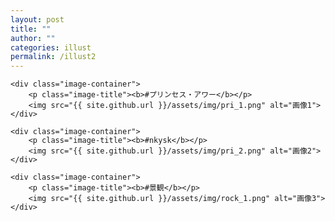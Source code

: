 ```yaml
---
layout: post
title: ""
author: ""
categories: illust
permalink: /illust2
---
```

<html lang="ja">
<head>
    <meta charset="UTF-8">
    <meta name="viewport" content="width=device-width, initial-scale=1.0">
    <title>写真の上にタイトルをつける</title>
    <style>
        .image-container {
            display: flex;
            flex-direction: column; /* 縦に並べる */
            align-items: center; /* 中央揃え */
            margin-bottom: 20px;
        }
        .image-container img {
            width: 100%; /* 必要に応じて幅を調整 */
            margin-right: 50px; /* 少し右に移動 */
        }
        .image-title {
            font-size: 18px;
            font-weight: bold;
            text-align: center;
            margin-bottom: 5px; /* タイトルと画像の間に余白を追加 */
            margin-right: 10px; /* 少し右に移動 */
        }
    </style>
</head>
<body>

    <div class="image-container">
        <p class="image-title"><b>#プリンセス・アワー</b></p>
        <img src="{{ site.github.url }}/assets/img/pri_1.png" alt="画像1">
    </div>

    <div class="image-container">
        <p class="image-title"><b>#nkysk</b></p>
        <img src="{{ site.github.url }}/assets/img/pri_2.png" alt="画像2">
    </div>

    <div class="image-container">
        <p class="image-title"><b>#景観</b></p>
        <img src="{{ site.github.url }}/assets/img/rock_1.png" alt="画像3">
    </div>

</body>
</html>

